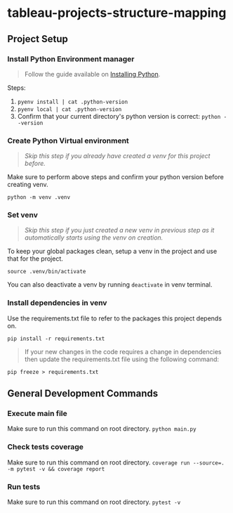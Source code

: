 # tableau-projects-structure-mapping

## Project Setup

### Install Python Environment manager
> Follow the guide available on [Installing Python](https://testdriven.io/blog/python-environments/).

Steps:
1. `pyenv install | cat .python-version`
2. `pyenv local | cat .python-version`
3. Confirm that your current directory's python version is correct: `python --version`


### Create Python Virtual environment
> _Skip this step if you already have created a venv for this project before._

Make sure to perform above steps and confirm your python version before creating venv.

`python -m venv .venv`

### Set venv
> _Skip this step if you just created a new venv in previous step as it automatically starts using the venv on creation._

To keep your global packages clean, setup a venv in the project and use that for the project.

`source .venv/bin/activate`

You can also deactivate a venv by running `deactivate` in venv terminal.


### Install dependencies in venv
Use the requirements.txt file to refer to the packages this project depends on.

`pip install -r requirements.txt`

> If your new changes in the code requires a change in dependencies then update the requirements.txt file using the following command:

`pip freeze > requirements.txt`

## General Development Commands

### Execute main file
Make sure to run this command on root directory.
`python main.py`

### Check tests coverage
Make sure to run this command on root directory.
`coverage run --source=. -m pytest -v && coverage report`

### Run tests
Make sure to run this command on root directory.
`pytest -v`
